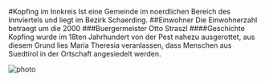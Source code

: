 #Kopfing im Innkreis
Ist eine Gemeinde im noerdlichen Bereich des Innviertels und liegt im Bezirk
Schaerding.
##Einwohner
Die Einwohnerzahl betraegt um die 2000
###Buergermeister
Otto Straszl
####Geschichte
Kopfing wurde im 18ten Jahrhundert von der Pest nahezu ausgerottet, aus diesem Grund lies Maria Theresia veranlassen, dass Menschen aus Suedtirol in der Ortschaft angesiedelt werden.

![photo](https://github.com/Barbathos/CE_UE_WS17_A4-2/blob/revision/k01356566/photo)
